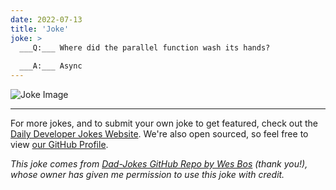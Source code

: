 ```yaml
---
date: 2022-07-13
title: 'Joke'
joke: >
  ___Q:___ Where did the parallel function wash its hands?
  
  ___A:___ Async
---
```



![Joke Image](https://private.xtrp.io/projects/DailyDeveloperJokes/public_image_server/images/5e1258ab6087f.png)

---

For more jokes, and to submit your own joke to get featured, check out the [Daily Developer Jokes Website](https://dailydeveloperjokes.github.io/). We're also open sourced, so feel free to view [our GitHub Profile](https://github.com/dailydeveloperjokes).


_This joke comes from [Dad-Jokes GitHub Repo by Wes Bos](https://github.com/wesbos/dad-jokes) (thank you!), whose owner has given me permission to use this joke with credit._

<!--
Joke text:
**Q:** Where did the parallel function wash its hands?

**A:** Async
 -->


